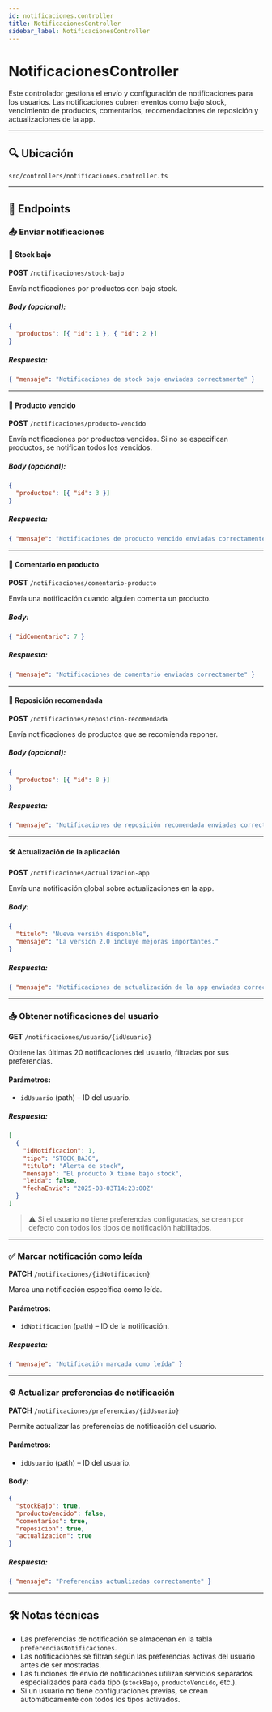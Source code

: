 ```yaml
---
id: notificaciones.controller
title: NotificacionesController
sidebar_label: NotificacionesController
---
```


# NotificacionesController

Este controlador gestiona el envío y configuración de notificaciones para los usuarios. Las notificaciones cubren eventos como bajo stock, vencimiento de productos, comentarios, recomendaciones de reposición y actualizaciones de la app.

---

## 🔍 Ubicación

`src/controllers/notificaciones.controller.ts`

---

## 📌 Endpoints

### 📤 Enviar notificaciones

#### 🚨 Stock bajo

**POST** `/notificaciones/stock-bajo`

Envía notificaciones por productos con bajo stock.

##### Body (opcional):

```json
{
  "productos": [{ "id": 1 }, { "id": 2 }]
}
````

##### Respuesta:

```json
{ "mensaje": "Notificaciones de stock bajo enviadas correctamente" }
```

---

#### 🧪 Producto vencido

**POST** `/notificaciones/producto-vencido`

Envía notificaciones por productos vencidos. Si no se especifican productos, se notifican todos los vencidos.

##### Body (opcional):

```json
{
  "productos": [{ "id": 3 }]
}
```

##### Respuesta:

```json
{ "mensaje": "Notificaciones de producto vencido enviadas correctamente" }
```

---

#### 💬 Comentario en producto

**POST** `/notificaciones/comentario-producto`

Envía una notificación cuando alguien comenta un producto.

##### Body:

```json
{ "idComentario": 7 }
```

##### Respuesta:

```json
{ "mensaje": "Notificaciones de comentario enviadas correctamente" }
```

---

#### 🔄 Reposición recomendada

**POST** `/notificaciones/reposicion-recomendada`

Envía notificaciones de productos que se recomienda reponer.

##### Body (opcional):

```json
{
  "productos": [{ "id": 8 }]
}
```

##### Respuesta:

```json
{ "mensaje": "Notificaciones de reposición recomendada enviadas correctamente" }
```

---

#### 🛠️ Actualización de la aplicación

**POST** `/notificaciones/actualizacion-app`

Envía una notificación global sobre actualizaciones en la app.

##### Body:

```json
{
  "titulo": "Nueva versión disponible",
  "mensaje": "La versión 2.0 incluye mejoras importantes."
}
```

##### Respuesta:

```json
{ "mensaje": "Notificaciones de actualización de la app enviadas correctamente" }
```

---

### 📥 Obtener notificaciones del usuario

**GET** `/notificaciones/usuario/{idUsuario}`

Obtiene las últimas 20 notificaciones del usuario, filtradas por sus preferencias.

#### Parámetros:

* `idUsuario` (path) – ID del usuario.

##### Respuesta:

```json
[
  {
    "idNotificacion": 1,
    "tipo": "STOCK_BAJO",
    "titulo": "Alerta de stock",
    "mensaje": "El producto X tiene bajo stock",
    "leida": false,
    "fechaEnvio": "2025-08-03T14:23:00Z"
  }
]
```

> ⚠️ Si el usuario no tiene preferencias configuradas, se crean por defecto con todos los tipos de notificación habilitados.

---

### ✅ Marcar notificación como leída

**PATCH** `/notificaciones/{idNotificacion}`

Marca una notificación específica como leída.

#### Parámetros:

* `idNotificacion` (path) – ID de la notificación.

##### Respuesta:

```json
{ "mensaje": "Notificación marcada como leída" }
```

---

### ⚙️ Actualizar preferencias de notificación

**PATCH** `/notificaciones/preferencias/{idUsuario}`

Permite actualizar las preferencias de notificación del usuario.

#### Parámetros:

* `idUsuario` (path) – ID del usuario.

#### Body:

```json
{
  "stockBajo": true,
  "productoVencido": false,
  "comentarios": true,
  "reposicion": true,
  "actualizacion": true
}
```

##### Respuesta:

```json
{ "mensaje": "Preferencias actualizadas correctamente" }
```

---

## 🛠️ Notas técnicas

* Las preferencias de notificación se almacenan en la tabla `preferenciasNotificaciones`.
* Las notificaciones se filtran según las preferencias activas del usuario antes de ser mostradas.
* Las funciones de envío de notificaciones utilizan servicios separados especializados para cada tipo (`stockBajo`, `productoVencido`, etc.).
* Si un usuario no tiene configuraciones previas, se crean automáticamente con todos los tipos activados.